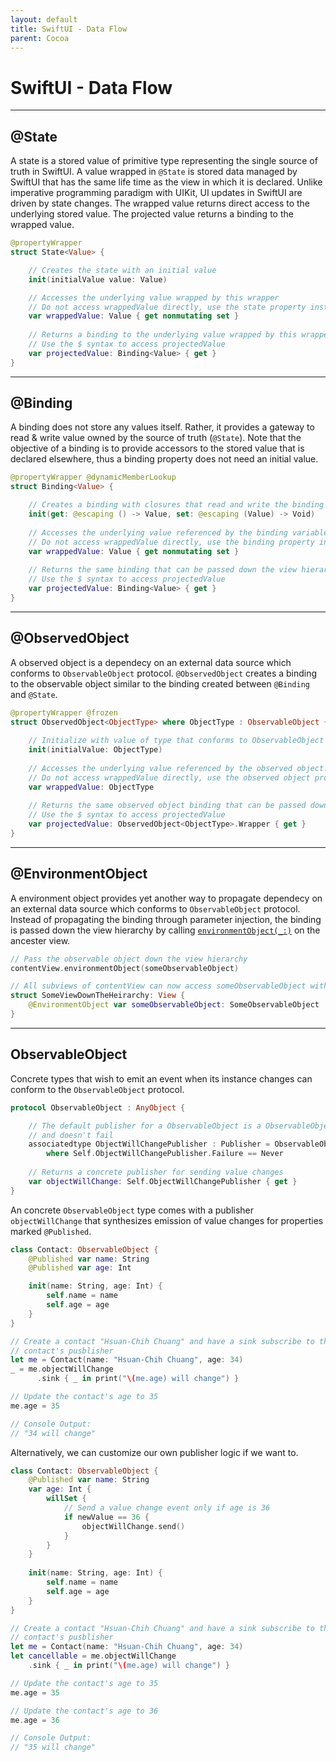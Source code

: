 ```yaml
---
layout: default
title: SwiftUI - Data Flow
parent: Cocoa
---
```


# SwiftUI - Data Flow
---
## @State

A state is a stored value of primitive type representing the single source of truth in SwiftUI. A value wrapped in `@State` is stored data managed by SwiftUI that has the same life time as the view in which it is declared. Unlike imperative programming paradigm with UIKit, UI updates in SwiftUI are driven by state changes. The wrapped value returns direct access to the underlying stored value. The projected value returns a binding to the wrapped value.

```swift
@propertyWrapper 
struct State<Value> {

    // Creates the state with an initial value
    init(initialValue value: Value)

    // Accesses the underlying value wrapped by this wrapper
    // Do not access wrappedValue directly, use the state property instead
    var wrappedValue: Value { get nonmutating set }
    
    // Returns a binding to the underlying value wrapped by this wrapper
    // Use the $ syntax to access projectedValue
    var projectedValue: Binding<Value> { get }
}
```
---
## @Binding

A binding does not store any values itself. Rather, it provides a gateway to read & write value owned by the source of truth (`@State`). Note that the objective of a binding is to provide accessors to the stored value that is declared elsewhere, thus a binding property does not need an initial value.

```swift
@propertyWrapper @dynamicMemberLookup 
struct Binding<Value> {

    // Creates a binding with closures that read and write the binding value
    init(get: @escaping () -> Value, set: @escaping (Value) -> Void)
    
    // Accesses the underlying value referenced by the binding variable
    // Do not access wrappedValue directly, use the binding property instead
    var wrappedValue: Value { get nonmutating set }
    
    // Returns the same binding that can be passed down the view hierarchy
    // Use the $ syntax to access projectedValue
    var projectedValue: Binding<Value> { get }
}
```
---
## @ObservedObject

A observed object is a dependecy on an external data source which conforms to `ObservableObject` protocol. `@ObservedObject` creates a binding to the observable object similar to the binding created between `@Binding` and `@State`.

```swift
@propertyWrapper @frozen 
struct ObservedObject<ObjectType> where ObjectType : ObservableObject {
    
    // Initialize with value of type that conforms to ObservableObject
    init(initialValue: ObjectType)
    
    // Accesses the underlying value referenced by the observed object.
    // Do not access wrappedValue directly, use the observed object property instead
    var wrappedValue: ObjectType
    
    // Returns the same observed object binding that can be passed down the view hierarchy
    // Use the $ syntax to access projectedValue
    var projectedValue: ObservedObject<ObjectType>.Wrapper { get }
}
```
---
## @EnvironmentObject

A environment object provides yet another way to propagate dependecy on an external data source which conforms to `ObservableObject` protocol. Instead of propagating the binding through parameter injection, the binding is passed down the view hierarchy by calling [`environmentObject(_:)`](https://developer.apple.com/documentation/swiftui/text/3365512-environmentobject) on the ancester view.

```swift
// Pass the observable object down the view hierarchy
contentView.environmentObject(someObservableObject)

// All subviews of contentView can now access someObservableObject with @EnvironmentObject declaration
struct SomeViewDownTheHeirarchy: View {
    @EnvironmentObject var someObservableObject: SomeObservableObject
}
```
---
## ObservableObject
Concrete types that wish to emit an event when its instance changes can conform to the `ObservableObject` protocol.

```swift
protocol ObservableObject : AnyObject {

    // The default publisher for a ObservableObject is a ObservableObjectPublisher
    // and doesn't fail
    associatedtype ObjectWillChangePublisher : Publisher = ObservableObjectPublisher 
        where Self.ObjectWillChangePublisher.Failure == Never
    
    // Returns a concrete publisher for sending value changes
    var objectWillChange: Self.ObjectWillChangePublisher { get }
}
```

An concrete `ObservableObject` type comes with a publisher `objectWillChange` that synthesizes emission of value changes for properties marked `@Published`.

```swift
class Contact: ObservableObject {
    @Published var name: String
    @Published var age: Int

    init(name: String, age: Int) {
        self.name = name
        self.age = age
    }
}

// Create a contact "Hsuan-Chih Chuang" and have a sink subscribe to the
// contact's pusblisher
let me = Contact(name: "Hsuan-Chih Chuang", age: 34)
_ = me.objectWillChange
      .sink { _ in print("\(me.age) will change") }

// Update the contact's age to 35
me.age = 35

// Console Output:
// "34 will change"
```

Alternatively, we can customize our own publisher logic if we want to.

```swift
class Contact: ObservableObject {
    @Published var name: String
    var age: Int {
        willSet {
            // Send a value change event only if age is 36
            if newValue == 36 {
                objectWillChange.send()
            }
        }
    }
    
    init(name: String, age: Int) {
        self.name = name
        self.age = age
    }
}

// Create a contact "Hsuan-Chih Chuang" and have a sink subscribe to the
// contact's pusblisher
let me = Contact(name: "Hsuan-Chih Chuang", age: 34)
let cancellable = me.objectWillChange
    .sink { _ in print("\(me.age) will change") }

// Update the contact's age to 35
me.age = 35

// Update the contact's age to 36
me.age = 36

// Console Output:
// "35 will change"
```
